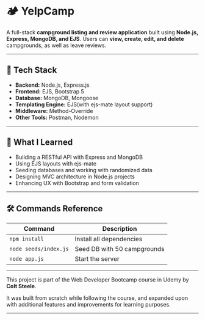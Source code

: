 # 🏕️ YelpCamp

A full-stack **campground listing and review application** built using **Node.js, Express, MongoDB, and EJS**. Users can **view, create, edit, and delete** campgrounds, as well as leave reviews.

---

## 🔧 Tech Stack

- **Backend:** Node.js, Express.js
- **Frontend:** EJS, Bootstrap 5
- **Database:** MongoDB, Mongoose
- **Templating Engine:** EJS(with ejs-mate layout support)
- **Middleware:** Method-Override
- **Other Tools:** Postman, Nodemon

---

## 🧠 What I Learned

- Building a RESTful API with Express and MongoDB
- Using EJS layouts with ejs-mate
- Seeding databases and working with randomized data
- Designing MVC architecture in Node.js projects
- Enhancing UX with Bootstrap and form validation

---

## 🛠️ Commands Reference

| Command               | Description                 |
| --------------------- | --------------------------- |
| `npm install`         | Install all dependencies    |
| `node seeds/index.js` | Seed DB with 50 campgrounds |
| `node app.js`         | Start the server            |

---

This project is part of the Web Developer Bootcamp course in Udemy by **Colt Steele**.

It was built from scratch while following the course, and expanded upon with additional features and improvements for learning purposes.

---
